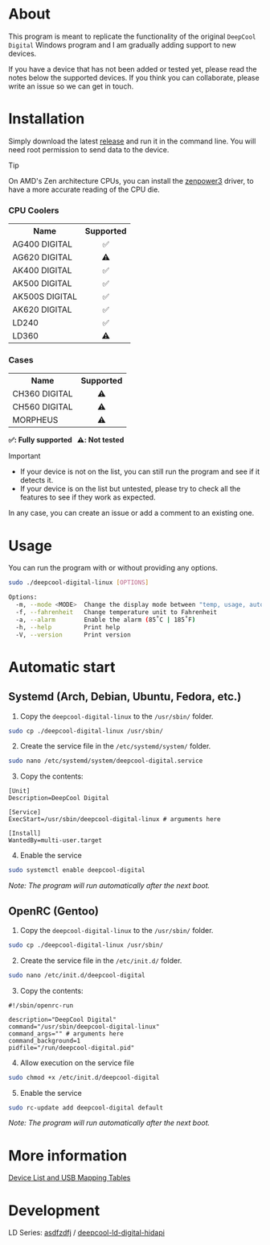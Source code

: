 # About
This program is meant to replicate the functionality of the original `DeepCool Digital`
Windows program and I am gradually adding support to new devices.

If you have a device that has not been added or tested yet, please read the notes below the
supported devices.
If you think you can collaborate, please write an issue so we can get in touch.

# Installation
Simply download the latest [release](https://github.com/Nortank12/deepcool-digital-linux/releases)
and run it in the command line. You will need root permission to send data to the device.

> [!TIP]
> On AMD's Zen architecture CPUs, you can install the [zenpower3](https://git.exozy.me/a/zenpower3)
> driver, to have a more accurate reading of the CPU die.

### CPU Coolers
<table>
    <tr>
        <th>Name</th>
        <th>Supported</th>
    </tr>
    <tr>
        <td>AG400 DIGITAL</td>
        <td align="center">✅</td>
    </tr>
    <tr>
        <td>AG620 DIGITAL</td>
        <td align="center">⚠️</td>
    </tr>
    <tr>
        <td>AK400 DIGITAL</td>
        <td align="center">✅</td>
    </tr>
    <tr>
        <td>AK500 DIGITAL</td>
        <td align="center">✅</td>
    </tr>
    <tr>
        <td>AK500S DIGITAL</td>
        <td align="center">✅</td>
    </tr>
    <tr>
        <td>AK620 DIGITAL</td>
        <td align="center">✅</td>
    </tr>
    <tr>
        <td>LD240</td>
        <td align="center">✅</td>
    </tr>
    <tr>
        <td>LD360</td>
        <td align="center">⚠️</td>
    </tr>
</table>

### Cases
<table>
    <tr>
        <th>Name</th>
        <th>Supported</th>
    </tr>
    <tr>
        <td>CH360 DIGITAL</td>
        <td align="center">⚠️</td>
    </tr>
    <tr>
        <td>CH560 DIGITAL</td>
        <td align="center">⚠️</td>
    </tr>
    <tr>
        <td>MORPHEUS</td>
        <td align="center">⚠️</td>
    </tr>
</table>

**✅: Fully supported &nbsp; ⚠️: Not tested**

> [!IMPORTANT]
> - If your device is not on the list, you can still run the program and see if it detects it.
> - If your device is on the list but untested, please try to check all the features to see if they work as expected.
>
> In any case, you can create an issue or add a comment to an existing one.

# Usage
You can run the program with or without providing any options.
```bash
sudo ./deepcool-digital-linux [OPTIONS]
```
```bash
Options:
  -m, --mode <MODE>  Change the display mode between "temp, usage, auto" [default: temp]
  -f, --fahrenheit   Change temperature unit to Fahrenheit
  -a, --alarm        Enable the alarm (85˚C | 185˚F)
  -h, --help         Print help
  -V, --version      Print version

```

# Automatic start

## Systemd (Arch, Debian, Ubuntu, Fedora, etc.)
1. Copy the `deepcool-digital-linux` to the `/usr/sbin/` folder.
```bash
sudo cp ./deepcool-digital-linux /usr/sbin/
```
2. Create the service file in the `/etc/systemd/system/` folder.
```bash
sudo nano /etc/systemd/system/deepcool-digital.service
```
3. Copy the contents:
```properties
[Unit]
Description=DeepCool Digital

[Service]
ExecStart=/usr/sbin/deepcool-digital-linux # arguments here

[Install]
WantedBy=multi-user.target
```
4. Enable the service
```bash
sudo systemctl enable deepcool-digital
```
*Note: The program will run automatically after the next boot.*

## OpenRC (Gentoo)
1. Copy the `deepcool-digital-linux` to the `/usr/sbin/` folder.
```bash
sudo cp ./deepcool-digital-linux /usr/sbin/
```
2. Create the service file in the `/etc/init.d/` folder.
```bash
sudo nano /etc/init.d/deepcool-digital
```
3. Copy the contents:
```properties
#!/sbin/openrc-run

description="DeepCool Digital"
command="/usr/sbin/deepcool-digital-linux"
command_args="" # arguments here
command_background=1
pidfile="/run/deepcool-digital.pid"
```
4. Allow execution on the service file
```bash
sudo chmod +x /etc/init.d/deepcool-digital
```
5. Enable the service
```bash
sudo rc-update add deepcool-digital default
```
*Note: The program will run automatically after the next boot.*

# More information
[Device List and USB Mapping Tables](device-list)

# Development
LD Series: [asdfzdfj](https://github.com/asdfzdfj) / [deepcool-ld-digital-hidapi](https://github.com/asdfzdfj/deepcool-ld-digital-hidapi)
